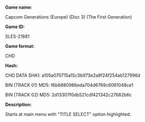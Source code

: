**Game name:**

Capcom Generations (Europe) (Disc 3) (The First Generation)

**Game ID:**

SLES-21881

**Game format:**

CHD

**Hash:**

CHD DATA SHA1: a105a070715a15c3b973e2a8f24f254ab127996d

BIN (TRACK 01) MD5: f6b6880986eda704d6769c6061048ce1

BIN (TRACK 02) MD5: 2d13307f0db521cdf421342c27682b6c

**Description:**

Starts at main menu with "TITLE SELECT" option highlighted.